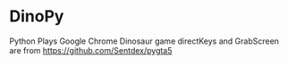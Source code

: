 # DinoPy
Python Plays Google Chrome Dinosaur game
directKeys and GrabScreen are from https://github.com/Sentdex/pygta5
